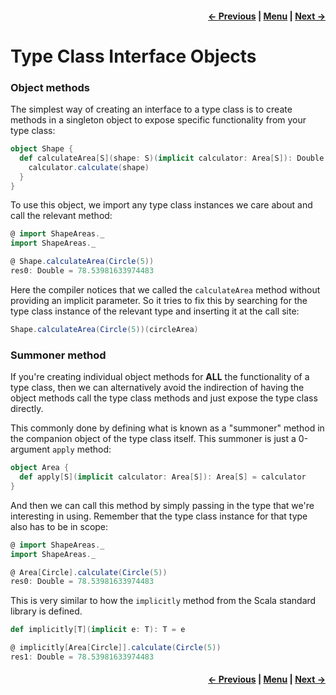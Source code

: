 <h4 align="right">
    <a href="lesson2_2_instances.md">← Previous</a> |
    <a href="../README.md">Menu</a> |
    <a href="lesson2_3_2_interface_syntax.md">Next →</a>
</h4>

<h1>Type Class Interface Objects</h1>

<h3>Object methods</h3>

The simplest way of creating an interface to a type class is to create methods in a singleton object to expose specific 
functionality from your type class:

```scala
object Shape {
  def calculateArea[S](shape: S)(implicit calculator: Area[S]): Double = {
    calculator.calculate(shape)
  }
}
```

To use this object, we import any type class instances we care about and call the relevant method:

```scala
@ import ShapeAreas._
import ShapeAreas._

@ Shape.calculateArea(Circle(5))
res0: Double = 78.53981633974483
```

Here the compiler notices that we called the `calculateArea` method without providing an implicit parameter. So it tries 
to fix this by searching for the type class instance of the relevant type and inserting it at the call site:

```scala
Shape.calculateArea(Circle(5))(circleArea)
```

<h3>Summoner method</h3>

If you're creating individual object methods for **ALL** the functionality of a type class, then we can alternatively 
avoid the indirection of having the object methods call the type class methods and just expose the type class
directly.

This commonly done by defining what is known as a "summoner" method in the companion object of the type class itself. 
This summoner is just a 0-argument `apply` method:

```scala
object Area {
  def apply[S](implicit calculator: Area[S]): Area[S] = calculator
}
```

And then we can call this method by simply passing in the type that we're interesting in using. Remember that the type
class instance for that type also has to be in scope:

```scala
@ import ShapeAreas._
import ShapeAreas._

@ Area[Circle].calculate(Circle(5))
res0: Double = 78.53981633974483
```

This is very similar to how the `implicitly` method from the Scala standard library is defined.

```scala
def implicitly[T](implicit e: T): T = e
```

```scala
@ implicitly[Area[Circle]].calculate(Circle(5))
res1: Double = 78.53981633974483
```

<h4 align="right">
    <a href="lesson2_2_instances.md">← Previous</a> |
    <a href="../README.md">Menu</a> |
    <a href="lesson2_3_2_interface_syntax.md">Next →</a>
</h4>